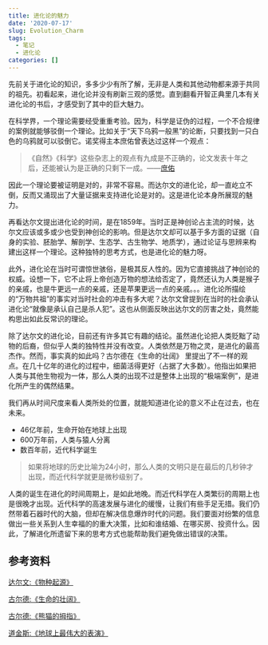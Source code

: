 ```yaml
---
title: 进化论的魅力
date: '2020-07-17'
slug: Evolution_Charm
tags:
  - 笔记
  - 进化论
categories: []
---
```


先前关于进化论的知识，多多少少有所了解，无非是人类和其他动物都来源于共同的祖先。初看起来，进化论并没有刷新三观的感觉。直到翻看开智正典里几本有关进化论的书后，才感受到了其中的巨大魅力。

在科学界，一个理论需要经受重重考验。因为，科学是证伪的过程，一个不合规律的案例就能够驳倒一个理论。比如关于“天下乌鸦一般黑”的论断，只要找到一只白色的乌鸦就可以驳倒它。诺奖得主本庶佑曾表达过这样一个观点：

> 《自然》《科学》这些杂志上的观点有九成是不正确的，论文发表十年之后，还能被认为是正确的只剩下一成。——[庶佑](https://xueqiu.com/6218450268/139453047)

因此一个理论要被证明是对的，非常不容易。而达尔文的进化论，却一直屹立不倒，反而又涌现出了大量证据来支持进化论是对的。这是进化论本身所展现的魅力。

再看达尔文提出进化论的时间，是在1859年。当时正是神创论占主流的时候，达尔文应该或多或少也受到神创论的影响。但是达尔文却可以基于多方面的证据（自身的实验、胚胎学、解剖学、生态学、古生物学、地质学），通过论证与思辨来构建出这样一个理论。这种独特的思考方式，也是进化论的魅力呀。

此外，进化论在当时可谓惊世骇俗，是极其反人性的。因为它直接挑战了神创论的权威。设想一下，它不止将上帝创造万物的想法给否定了，竟然还认为人类是猴子的亲戚，也是牛更远一点的亲戚，还是苹果更远一点的亲戚。。。进化论所描绘的“万物共祖”的事实对当时社会的冲击有多大呢？达尔文曾提到在当时的社会承认进化论“就像是承认自己是杀人犯”。这也从侧面反映出达尔文的厉害之处，竟然能构思出如此反常识的理论。

除了达尔文的进化论，目前还有许多其它有趣的结论。虽然进化论把人类贬黜了动物的后裔，但似乎人类的独特性并没有改变。人类依然是万物之灵，是进化的最高杰作。然而，事实真的如此吗？古尔德在《生命的壮阔》 里提出了不一样的观点。在几十亿年的进化的过程中，细菌活得更好（占据了大多数）。他指出如果把人类与其他生物视为一体，那么人类的出现不过是整体上出现的“极端案例”，是进化所产生的偶然结果。

我们再从时间尺度来看人类所处的位置，就能知道进化论的意义不止在过去，也在未来。

* 46亿年前，生命开始在地球上出现
* 600万年前，人类与猿人分离
* 数百年前，近代科学诞生

> 如果将地球的历史比喻为24小时，那么人类的文明只是在最后的几秒钟才出现，而近代科学就更是微秒级别了。

人类的诞生在进化的时间周期上，是如此地晚。而近代科学在人类繁衍的周期上也是很晚才出现。近代科学的高速发展与进化的缓慢，让我们有些手足无措。我们仍然带着石器时代的大脑，但却在解决信息爆炸时代的问题。我们要面对纷繁的信息做出一些关系到人生幸福的的重大决策，比如和谁结婚、在哪买房、投资什么。因此，了解进化所遗留下来的思考方式也能帮助我们避免做出错误的决策。

## 参考资料

[达尔文:《物种起源》](https://book.douban.com/subject/27192551/)

[古尔德:《生命的壮阔》](https://book.douban.com/subject/4137487/)

[古尔德:《熊猫的拇指》](https://book.douban.com/subject/26775257/)

[道金斯:《地球上最伟大的表演》](https://book.douban.com/subject/27001653/)





